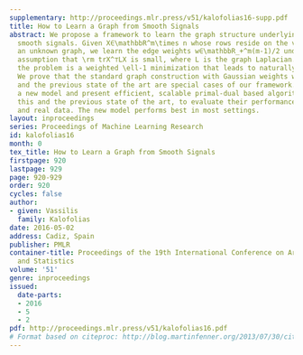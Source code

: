 ```yaml
---
supplementary: http://proceedings.mlr.press/v51/kalofolias16-supp.pdf
title: How to Learn a Graph from Smooth Signals
abstract: We propose a framework to learn the graph structure underlying a set of
  smooth signals. Given X∈\mathbbR^m\times n whose rows reside on the vertices of
  an unknown graph, we learn the edge weights w∈\mathbbR_+^m(m-1)/2 under the smoothness
  assumption that \rm trX^⊤LX is small, where L is the graph Laplacian.  We show that
  the problem is a weighted \ell-1 minimization that leads to naturally sparse solutions.
  We prove that the standard graph construction with Gaussian weights w_ij = \exp(-\frac1σ^2\|x_i-x_j\|^2)
  and the previous state of the art are special cases of our framework. We propose
  a new model and present efficient, scalable primal-dual based algorithms both for
  this and the previous state of the art, to evaluate their performance on artificial
  and real data. The new model performs best in most settings.
layout: inproceedings
series: Proceedings of Machine Learning Research
id: kalofolias16
month: 0
tex_title: How to Learn a Graph from Smooth Signals
firstpage: 920
lastpage: 929
page: 920-929
order: 920
cycles: false
author:
- given: Vassilis
  family: Kalofolias
date: 2016-05-02
address: Cadiz, Spain
publisher: PMLR
container-title: Proceedings of the 19th International Conference on Artificial Intelligence
  and Statistics
volume: '51'
genre: inproceedings
issued:
  date-parts:
  - 2016
  - 5
  - 2
pdf: http://proceedings.mlr.press/v51/kalofolias16.pdf
# Format based on citeproc: http://blog.martinfenner.org/2013/07/30/citeproc-yaml-for-bibliographies/
---
```

